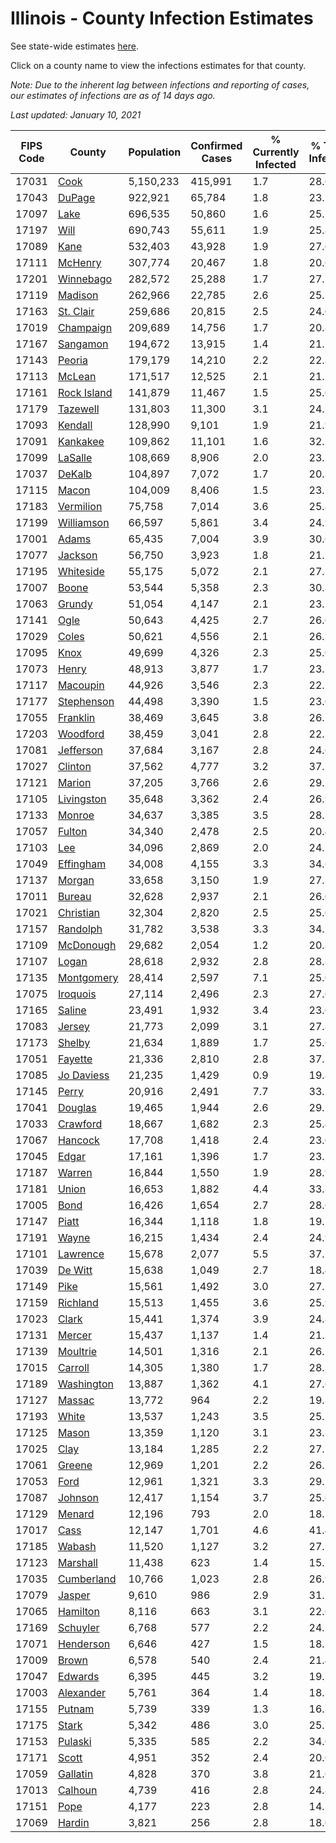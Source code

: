 # Illinois - County Infection Estimates

See state-wide estimates [here](/infections/us-il).

Click on a county name to view the infections estimates for that county.

*Note: Due to the inherent lag between infections and reporting of cases, our estimates of infections are as of 14 days ago.*

*Last updated: January 10, 2021*

|   FIPS Code |                     County |   Population |   Confirmed Cases |   % Currently Infected |   % Total Infected |
|-------------|----------------------------|--------------|-------------------|------------------------|--------------------|
|       17031 |               [Cook](cook) |    5,150,233 |           415,991 |                    1.7 |               28.6 |
|       17043 |           [DuPage](dupage) |      922,921 |            65,784 |                    1.8 |               23.1 |
|       17097 |               [Lake](lake) |      696,535 |            50,860 |                    1.6 |               25.1 |
|       17197 |               [Will](will) |      690,743 |            55,611 |                    1.9 |               25.8 |
|       17089 |               [Kane](kane) |      532,403 |            43,928 |                    1.9 |               27.0 |
|       17111 |         [McHenry](mchenry) |      307,774 |            20,467 |                    1.8 |               20.6 |
|       17201 |     [Winnebago](winnebago) |      282,572 |            25,288 |                    1.7 |               27.7 |
|       17119 |         [Madison](madison) |      262,966 |            22,785 |                    2.6 |               25.2 |
|       17163 |     [St. Clair](st.-clair) |      259,686 |            20,815 |                    2.5 |               24.0 |
|       17019 |     [Champaign](champaign) |      209,689 |            14,756 |                    1.7 |               20.8 |
|       17167 |       [Sangamon](sangamon) |      194,672 |            13,915 |                    1.4 |               21.1 |
|       17143 |           [Peoria](peoria) |      179,179 |            14,210 |                    2.2 |               22.8 |
|       17113 |           [McLean](mclean) |      171,517 |            12,525 |                    2.1 |               21.1 |
|       17161 | [Rock Island](rock-island) |      141,879 |            11,467 |                    1.5 |               25.0 |
|       17179 |       [Tazewell](tazewell) |      131,803 |            11,300 |                    3.1 |               24.3 |
|       17093 |         [Kendall](kendall) |      128,990 |             9,101 |                    1.9 |               21.9 |
|       17091 |       [Kankakee](kankakee) |      109,862 |            11,101 |                    1.6 |               32.1 |
|       17099 |         [LaSalle](lasalle) |      108,669 |             8,906 |                    2.0 |               23.7 |
|       17037 |           [DeKalb](dekalb) |      104,897 |             7,072 |                    1.7 |               20.3 |
|       17115 |             [Macon](macon) |      104,009 |             8,406 |                    1.5 |               23.7 |
|       17183 |     [Vermilion](vermilion) |       75,758 |             7,014 |                    3.6 |               25.8 |
|       17199 |   [Williamson](williamson) |       66,597 |             5,861 |                    3.4 |               24.9 |
|       17001 |             [Adams](adams) |       65,435 |             7,004 |                    3.9 |               30.6 |
|       17077 |         [Jackson](jackson) |       56,750 |             3,923 |                    1.8 |               21.1 |
|       17195 |     [Whiteside](whiteside) |       55,175 |             5,072 |                    2.1 |               27.3 |
|       17007 |             [Boone](boone) |       53,544 |             5,358 |                    2.3 |               30.8 |
|       17063 |           [Grundy](grundy) |       51,054 |             4,147 |                    2.1 |               23.7 |
|       17141 |               [Ogle](ogle) |       50,643 |             4,425 |                    2.7 |               26.0 |
|       17029 |             [Coles](coles) |       50,621 |             4,556 |                    2.1 |               26.3 |
|       17095 |               [Knox](knox) |       49,699 |             4,326 |                    2.3 |               25.0 |
|       17073 |             [Henry](henry) |       48,913 |             3,877 |                    1.7 |               23.2 |
|       17117 |       [Macoupin](macoupin) |       44,926 |             3,546 |                    2.3 |               22.5 |
|       17177 |   [Stephenson](stephenson) |       44,498 |             3,390 |                    1.5 |               23.0 |
|       17055 |       [Franklin](franklin) |       38,469 |             3,645 |                    3.8 |               26.7 |
|       17203 |       [Woodford](woodford) |       38,459 |             3,041 |                    2.8 |               22.3 |
|       17081 |     [Jefferson](jefferson) |       37,684 |             3,167 |                    2.8 |               24.6 |
|       17027 |         [Clinton](clinton) |       37,562 |             4,777 |                    3.2 |               37.7 |
|       17121 |           [Marion](marion) |       37,205 |             3,766 |                    2.6 |               29.1 |
|       17105 |   [Livingston](livingston) |       35,648 |             3,362 |                    2.4 |               26.9 |
|       17133 |           [Monroe](monroe) |       34,637 |             3,385 |                    3.5 |               28.7 |
|       17057 |           [Fulton](fulton) |       34,340 |             2,478 |                    2.5 |               20.4 |
|       17103 |                 [Lee](lee) |       34,096 |             2,869 |                    2.0 |               24.7 |
|       17049 |     [Effingham](effingham) |       34,008 |             4,155 |                    3.3 |               34.6 |
|       17137 |           [Morgan](morgan) |       33,658 |             3,150 |                    1.9 |               27.3 |
|       17011 |           [Bureau](bureau) |       32,628 |             2,937 |                    2.1 |               26.0 |
|       17021 |     [Christian](christian) |       32,304 |             2,820 |                    2.5 |               25.0 |
|       17157 |       [Randolph](randolph) |       31,782 |             3,538 |                    3.3 |               34.5 |
|       17109 |     [McDonough](mcdonough) |       29,682 |             2,054 |                    1.2 |               20.8 |
|       17107 |             [Logan](logan) |       28,618 |             2,932 |                    2.8 |               28.8 |
|       17135 |   [Montgomery](montgomery) |       28,414 |             2,597 |                    7.1 |               25.0 |
|       17075 |       [Iroquois](iroquois) |       27,114 |             2,496 |                    2.3 |               27.6 |
|       17165 |           [Saline](saline) |       23,491 |             1,932 |                    3.4 |               23.0 |
|       17083 |           [Jersey](jersey) |       21,773 |             2,099 |                    3.1 |               27.8 |
|       17173 |           [Shelby](shelby) |       21,634 |             1,889 |                    1.7 |               25.0 |
|       17051 |         [Fayette](fayette) |       21,336 |             2,810 |                    2.8 |               37.5 |
|       17085 |   [Jo Daviess](jo-daviess) |       21,235 |             1,429 |                    0.9 |               19.8 |
|       17145 |             [Perry](perry) |       20,916 |             2,491 |                    7.7 |               33.3 |
|       17041 |         [Douglas](douglas) |       19,465 |             1,944 |                    2.6 |               29.1 |
|       17033 |       [Crawford](crawford) |       18,667 |             1,682 |                    2.3 |               25.4 |
|       17067 |         [Hancock](hancock) |       17,708 |             1,418 |                    2.4 |               23.0 |
|       17045 |             [Edgar](edgar) |       17,161 |             1,396 |                    1.7 |               23.2 |
|       17187 |           [Warren](warren) |       16,844 |             1,550 |                    1.9 |               28.9 |
|       17181 |             [Union](union) |       16,653 |             1,882 |                    4.4 |               33.8 |
|       17005 |               [Bond](bond) |       16,426 |             1,654 |                    2.7 |               28.6 |
|       17147 |             [Piatt](piatt) |       16,344 |             1,118 |                    1.8 |               19.7 |
|       17191 |             [Wayne](wayne) |       16,215 |             1,434 |                    2.4 |               24.9 |
|       17101 |       [Lawrence](lawrence) |       15,678 |             2,077 |                    5.5 |               37.2 |
|       17039 |         [De Witt](de-witt) |       15,638 |             1,049 |                    2.7 |               18.4 |
|       17149 |               [Pike](pike) |       15,561 |             1,492 |                    3.0 |               27.1 |
|       17159 |       [Richland](richland) |       15,513 |             1,455 |                    3.6 |               25.9 |
|       17023 |             [Clark](clark) |       15,441 |             1,374 |                    3.9 |               24.8 |
|       17131 |           [Mercer](mercer) |       15,437 |             1,137 |                    1.4 |               21.1 |
|       17139 |       [Moultrie](moultrie) |       14,501 |             1,316 |                    2.1 |               26.1 |
|       17015 |         [Carroll](carroll) |       14,305 |             1,380 |                    1.7 |               28.3 |
|       17189 |   [Washington](washington) |       13,887 |             1,362 |                    4.1 |               27.6 |
|       17127 |           [Massac](massac) |       13,772 |               964 |                    2.2 |               19.8 |
|       17193 |             [White](white) |       13,537 |             1,243 |                    3.5 |               25.2 |
|       17125 |             [Mason](mason) |       13,359 |             1,120 |                    3.1 |               23.8 |
|       17025 |               [Clay](clay) |       13,184 |             1,285 |                    2.2 |               27.7 |
|       17061 |           [Greene](greene) |       12,969 |             1,201 |                    2.2 |               26.5 |
|       17053 |               [Ford](ford) |       12,961 |             1,321 |                    3.3 |               29.5 |
|       17087 |         [Johnson](johnson) |       12,417 |             1,154 |                    3.7 |               25.6 |
|       17129 |           [Menard](menard) |       12,196 |               793 |                    2.0 |               18.7 |
|       17017 |               [Cass](cass) |       12,147 |             1,701 |                    4.6 |               41.4 |
|       17185 |           [Wabash](wabash) |       11,520 |             1,127 |                    3.2 |               27.5 |
|       17123 |       [Marshall](marshall) |       11,438 |               623 |                    1.4 |               15.5 |
|       17035 |   [Cumberland](cumberland) |       10,766 |             1,023 |                    2.8 |               26.9 |
|       17079 |           [Jasper](jasper) |        9,610 |               986 |                    2.9 |               31.1 |
|       17065 |       [Hamilton](hamilton) |        8,116 |               663 |                    3.1 |               22.6 |
|       17169 |       [Schuyler](schuyler) |        6,768 |               577 |                    2.2 |               24.5 |
|       17071 |     [Henderson](henderson) |        6,646 |               427 |                    1.5 |               18.5 |
|       17009 |             [Brown](brown) |        6,578 |               540 |                    2.4 |               21.4 |
|       17047 |         [Edwards](edwards) |        6,395 |               445 |                    3.2 |               19.2 |
|       17003 |     [Alexander](alexander) |        5,761 |               364 |                    1.4 |               18.5 |
|       17155 |           [Putnam](putnam) |        5,739 |               339 |                    1.3 |               16.7 |
|       17175 |             [Stark](stark) |        5,342 |               486 |                    3.0 |               25.7 |
|       17153 |         [Pulaski](pulaski) |        5,335 |               585 |                    2.2 |               34.6 |
|       17171 |             [Scott](scott) |        4,951 |               352 |                    2.4 |               20.0 |
|       17059 |       [Gallatin](gallatin) |        4,828 |               370 |                    3.8 |               21.6 |
|       17013 |         [Calhoun](calhoun) |        4,739 |               416 |                    2.8 |               24.8 |
|       17151 |               [Pope](pope) |        4,177 |               223 |                    2.8 |               14.7 |
|       17069 |           [Hardin](hardin) |        3,821 |               256 |                    2.8 |               18.0 |